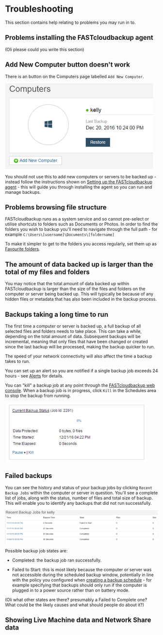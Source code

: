 # Troubleshooting

This section contains help relating to problems you may run in to.

## Problems installing the FASTcloudbackup agent

(Oli please could you write this section)

## Add New Computer button doesn't work

There is an button on the Computers page labelled `Add New Computer`.  

![computer](files/computer.PNG)

You should not use this to add new computers or servers to be backed up - instead follow the instructions shown on [Setting up the FASTcloudbackup agent](link) - this will guide you through installing the agent so you can run and manage backups.

## Problems browsing file structure

FASTcloudbackup runs as a system service and so cannot pre-select or utilise shortcuts to folders such as Documents or Photos.  In order to find the folders you wish to backup you'll need to navigate through the full path - for example `C:\Users\[username]\Documents\[foldername]`

To make it simpler to get to the folders you access regularly, set them up as [Favourite folders](link).

## The amount of data backed up is larger than the total of my files and folders

You may notice that the total amount of data backed up within FASTcloudbackup is larger than the size of the files and folders on the computer or server being backed up.  This will typically be because of any hidden files or metadata that has also been included in the backup process.

## Backups taking a long time to run

The first time a computer or server is backed up, a full backup of all selected files and folders needs to take place.  This can take a while, depending on the total amount of data.  Subsequent backups will be incremental, meaning that only files that have been changed or created since the last backup will be processed, making the backup quicker to run.

The speed of your network connectivity will also affect the time a backup takes to run.

You can set up an alert so you are notified if a single backup job exceeds 24 hours - see [Alerts](link) for details.

You can "kill" a backup job at any point through the [FASTcloudbackup web console](https://fcb.ukfast.co.uk).  When a backup job is in progress, click `Kill` in the Schedules area to stop the backup from running.

![kill](files/kill.PNG)

## Failed backups

You can see the history and status of your backup jobs by clicking `Recent Backup Jobs` within the computer or server in question.  You'll see a complete list of jobs, along with the status, number of files and total size of backup.  This will enable you to identify any backups that did not run successfully.

![failed](files/failed2.PNG)

Possible backup job states are:

- Completed:  the backup job ran successfully.

- Failed to Start:  this is most likely because the computer or server was not accessible during the scheduled backup window, potentially in line with the policy you configured when [creating a backup schedule](link) - for example specifying that backups should only run if the computer is plugged in to a power source rather than on battery mode. 

(Oli what other states are there?  presumably a Failed to Complete one?  What could be the likely causes and what should people do about it?)

## Showing Live Machine data and Network Share data










